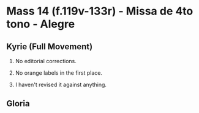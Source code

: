 # Mass 14 (f.119v-133r) - Missa de 4to tono - Alegre



## Kyrie (Full Movement)

1. No editorial corrections.

2. No orange labels in the first place.

3. I haven't revised it against anything.


## Gloria